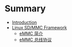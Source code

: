 # Summary

* [Introduction](README.md)
* [Linux SD/MMC Framework](linux-sd-mmc-framework/introduction.md)
   * [eMMC 简介](linux-sd-mmc-framework/emmc_overview.md)
   * [eMMC 总线协议](linux-sd-mmc-framework/emmc_bus_protocol.md)

